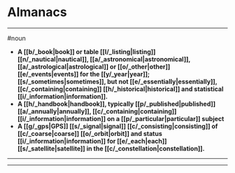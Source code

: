 # Almanacs
---
#noun
- **A [[b/_book|book]] or table [[l/_listing|listing]] [[n/_nautical|nautical]], [[a/_astronomical|astronomical]], [[a/_astrological|astrological]] or [[o/_other|other]] [[e/_events|events]] for the [[y/_year|year]]; [[s/_sometimes|sometimes]], but not [[e/_essentially|essentially]], [[c/_containing|containing]] [[h/_historical|historical]] and statistical [[i/_information|information]].**
- **A [[h/_handbook|handbook]], typically [[p/_published|published]] [[a/_annually|annually]], [[c/_containing|containing]] [[i/_information|information]] on a [[p/_particular|particular]] subject**
- **A [[g/_gps|GPS]] [[s/_signal|signal]] [[c/_consisting|consisting]] of [[c/_coarse|coarse]] [[o/_orbit|orbit]] and status [[i/_information|information]] for [[e/_each|each]] [[s/_satellite|satellite]] in the [[c/_constellation|constellation]].**
---
---
